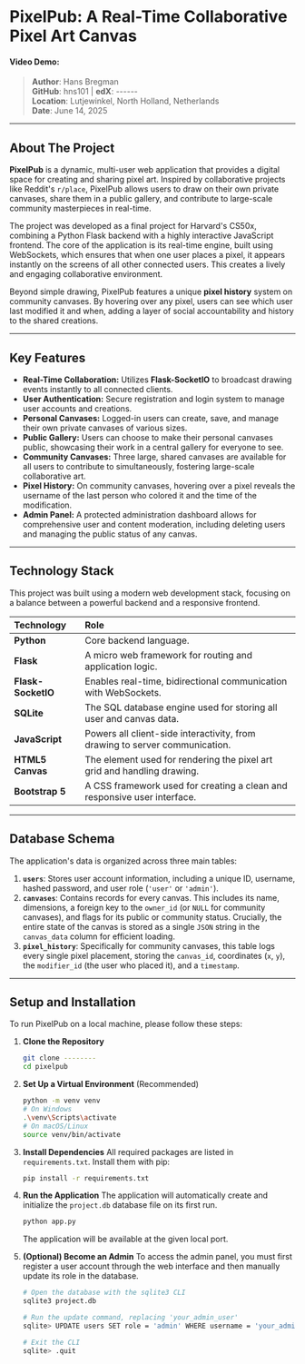 # PixelPub: A Real-Time Collaborative Pixel Art Canvas

#### Video Demo: 
> **Author**: Hans Bregman  
> **GitHub**: hns101 | **edX**: ------  
> **Location**: Lutjewinkel, North Holland, Netherlands  
> **Date**: June 14, 2025

---

## About The Project

**PixelPub** is a dynamic, multi-user web application that provides a digital space for creating and sharing pixel art. Inspired by collaborative projects like Reddit's `r/place`, PixelPub allows users to draw on their own private canvases, share them in a public gallery, and contribute to large-scale community masterpieces in real-time.

The project was developed as a final project for Harvard's CS50x, combining a Python Flask backend with a highly interactive JavaScript frontend. The core of the application is its real-time engine, built using WebSockets, which ensures that when one user places a pixel, it appears instantly on the screens of all other connected users. This creates a lively and engaging collaborative environment.

Beyond simple drawing, PixelPub features a unique **pixel history** system on community canvases. By hovering over any pixel, users can see which user last modified it and when, adding a layer of social accountability and history to the shared creations.

---

## Key Features

* **Real-Time Collaboration:** Utilizes **Flask-SocketIO** to broadcast drawing events instantly to all connected clients.
* **User Authentication:** Secure registration and login system to manage user accounts and creations.
* **Personal Canvases:** Logged-in users can create, save, and manage their own private canvases of various sizes.
* **Public Gallery:** Users can choose to make their personal canvases public, showcasing their work in a central gallery for everyone to see.
* **Community Canvases:** Three large, shared canvases are available for all users to contribute to simultaneously, fostering large-scale collaborative art.
* **Pixel History:** On community canvases, hovering over a pixel reveals the username of the last person who colored it and the time of the modification.
* **Admin Panel:** A protected administration dashboard allows for comprehensive user and content moderation, including deleting users and managing the public status of any canvas.

---

## Technology Stack

This project was built using a modern web development stack, focusing on a balance between a powerful backend and a responsive frontend.

| Technology | Role |
| :--- | :--- |
| **Python** | Core backend language. |
| **Flask** | A micro web framework for routing and application logic. |
| **Flask-SocketIO** | Enables real-time, bidirectional communication with WebSockets. |
| **SQLite** | The SQL database engine used for storing all user and canvas data. |
| **JavaScript** | Powers all client-side interactivity, from drawing to server communication. |
| **HTML5 Canvas** | The element used for rendering the pixel art grid and handling drawing. |
| **Bootstrap 5** | A CSS framework used for creating a clean and responsive user interface. |

---

## Database Schema

The application's data is organized across three main tables:

1.  **`users`**: Stores user account information, including a unique ID, username, hashed password, and user role (`'user'` or `'admin'`).
2.  **`canvases`**: Contains records for every canvas. This includes its name, dimensions, a foreign key to the `owner_id` (or `NULL` for community canvases), and flags for its public or community status. Crucially, the entire state of the canvas is stored as a single `JSON` string in the `canvas_data` column for efficient loading.
3.  **`pixel_history`**: Specifically for community canvases, this table logs every single pixel placement, storing the `canvas_id`, coordinates (`x`, `y`), the `modifier_id` (the user who placed it), and a `timestamp`.

---

## Setup and Installation

To run PixelPub on a local machine, please follow these steps:

1.  **Clone the Repository**
    ```bash
    git clone --------
    cd pixelpub
    ```

2.  **Set Up a Virtual Environment** (Recommended)
    ```bash
    python -m venv venv
    # On Windows
    .\venv\Scripts\activate
    # On macOS/Linux
    source venv/bin/activate
    ```

3.  **Install Dependencies**
    All required packages are listed in `requirements.txt`. Install them with pip:
    ```bash
    pip install -r requirements.txt
    ```

4.  **Run the Application**
    The application will automatically create and initialize the `project.db` database file on its first run.
    ```bash
    python app.py
    ```
    The application will be available at the given local port.

5.  **(Optional) Become an Admin**
    To access the admin panel, you must first register a user account through the web interface and then manually update its role in the database.
    ```bash
    # Open the database with the sqlite3 CLI
    sqlite3 project.db

    # Run the update command, replacing 'your_admin_user'
    sqlite> UPDATE users SET role = 'admin' WHERE username = 'your_admin_user';

    # Exit the CLI
    sqlite> .quit
    ```
